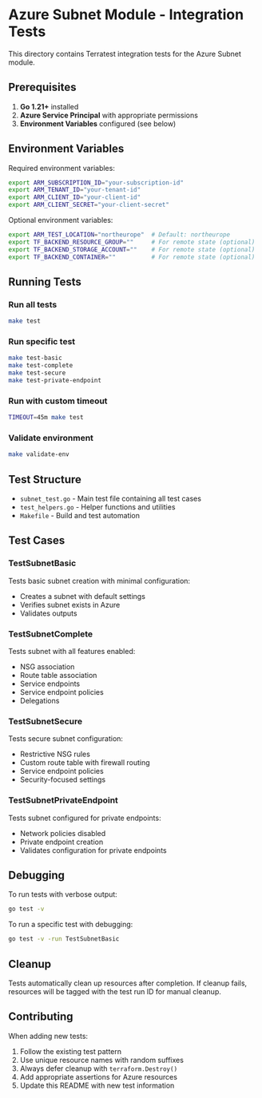 # Azure Subnet Module - Integration Tests

This directory contains Terratest integration tests for the Azure Subnet module.

## Prerequisites

1. **Go 1.21+** installed
2. **Azure Service Principal** with appropriate permissions
3. **Environment Variables** configured (see below)

## Environment Variables

Required environment variables:

```bash
export ARM_SUBSCRIPTION_ID="your-subscription-id"
export ARM_TENANT_ID="your-tenant-id"
export ARM_CLIENT_ID="your-client-id"
export ARM_CLIENT_SECRET="your-client-secret"
```

Optional environment variables:

```bash
export ARM_TEST_LOCATION="northeurope"  # Default: northeurope
export TF_BACKEND_RESOURCE_GROUP=""     # For remote state (optional)
export TF_BACKEND_STORAGE_ACCOUNT=""    # For remote state (optional)
export TF_BACKEND_CONTAINER=""          # For remote state (optional)
```

## Running Tests

### Run all tests
```bash
make test
```

### Run specific test
```bash
make test-basic
make test-complete
make test-secure
make test-private-endpoint
```

### Run with custom timeout
```bash
TIMEOUT=45m make test
```

### Validate environment
```bash
make validate-env
```

## Test Structure

- `subnet_test.go` - Main test file containing all test cases
- `test_helpers.go` - Helper functions and utilities
- `Makefile` - Build and test automation

## Test Cases

### TestSubnetBasic
Tests basic subnet creation with minimal configuration:
- Creates a subnet with default settings
- Verifies subnet exists in Azure
- Validates outputs

### TestSubnetComplete
Tests subnet with all features enabled:
- NSG association
- Route table association
- Service endpoints
- Service endpoint policies
- Delegations

### TestSubnetSecure
Tests secure subnet configuration:
- Restrictive NSG rules
- Custom route table with firewall routing
- Service endpoint policies
- Security-focused settings

### TestSubnetPrivateEndpoint
Tests subnet configured for private endpoints:
- Network policies disabled
- Private endpoint creation
- Validates configuration for private endpoints

## Debugging

To run tests with verbose output:
```bash
go test -v
```

To run a specific test with debugging:
```bash
go test -v -run TestSubnetBasic
```

## Cleanup

Tests automatically clean up resources after completion. If cleanup fails, resources will be tagged with the test run ID for manual cleanup.

## Contributing

When adding new tests:
1. Follow the existing test pattern
2. Use unique resource names with random suffixes
3. Always defer cleanup with `terraform.Destroy()`
4. Add appropriate assertions for Azure resources
5. Update this README with new test information